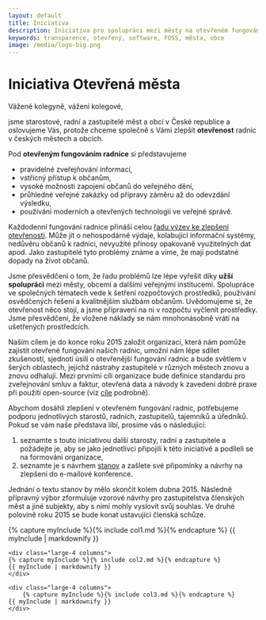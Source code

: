 ```yaml
---
layout: default
title: Iniciativa
description: Iniciativa pro spolupráci mezi městy na otevřeném fungování radnic, především na základě otevřeného software.
keywords: transparence, otevřený, software, FOSS, města, obce
image: /media/logo-big.png
---
```


<div id="fb-root"></div>
<script>(function(d, s, id) {
  var js, fjs = d.getElementsByTagName(s)[0];
  if (d.getElementById(id)) return;
  js = d.createElement(s); js.id = id;
  js.src = "//connect.facebook.net/cs_CZ/sdk.js#xfbml=1&appId=323850842194&version=v2.0";
  fjs.parentNode.insertBefore(js, fjs);
}(document, 'script', 'facebook-jssdk'));</script>

# Iniciativa Otevřená města

Vážené kolegyně, vážení kolegové,

jsme starostové, radní a zastupitelé měst a obcí v České republice a oslovujeme
Vás, protože chceme společně s Vámi zlepšit **otevřenost** radnic v českých
městech a obcích.

Pod **otevřeným fungováním radnice** si představujeme

* pravidelné zveřejňování informací,
* vstřícný přístup k občanům,
* vysoké možnosti zapojení občanů do veřejného dění,
* průhledné veřejné zakázky od přípravy záměru až do odevzdání výsledku,
* používání moderních a otevřených technologií ve veřejné správě.

Každodenní fungování radnice přináší celou [řadu výzev ke zlepšení otevřenosti](vyzvy.html).
Může jít o nehospodárné výdaje, kolabující informační systémy,
nedůvěru občanů k radnici,
nevyužité přínosy opakovaně využitelných dat apod. Jako zastupitelé tyto problémy
známe a víme, že mají podstatné dopady na život občanů.

Jsme přesvědčeni o tom, že řadu problémů lze lépe vyřešit díky **užší spolupráci**
mezi městy, obcemi a dalšími veřejnými institucemi. Spolupráce ve společných
tématech vede k šetření rozpočtových prostředků, používání osvědčených řešení a kvalitnějším
službám občanům.
Uvědomujeme si, že otevřenost něco stojí, a jsme připraveni na ni
v rozpočtu vyčlenit prostředky. Jsme přesvědčeni, že vložené náklady se
nám mnohonásobně vrátí na ušetřených prostředcích.

Naším cílem je do konce roku 2015 založit organizaci, která nám pomůže
zajistit otevřené fungování našich radnic, umožní nám lépe sdílet zkušeností,
sjednotí úsilí o otevřenější fungování radnic a
bude světlem v šerých oblastech, jejichž nástrahy zastupitelé
v různých městech znovu a znovu odhalují. Mezi prvními cíli organizace
bude definice standardu pro zveřejnování smluv a faktur, otevřená data a
návody k zavedení dobré praxe při použití open-source (viz [cíle](cile.html) podrobně).

Abychom dosáhli zlepšení v otevřeném fungování radnic, potřebujeme podporu jednotlivých
starostů, radních, zastupitelů, tajemníků a úředníků.
Pokud se vám naše představa líbí, prosíme vás o následující:

1. seznamte s touto iniciativou další starosty, radní a zastupitele a požádejte je, aby se
   jako jednotlivci připojili k této iniciativě a podíleli se na formování organizace,
2. seznamte je s návrhem [stanov](stanovy.html) a zašlete své připomínky a návrhy na zlepšení
   do e-mailové konference.

Jednání o textu stanov by mělo skončit kolem dubna 2015. Následně přípravný výbor
zformuluje vzorové návrhy pro zastupitelstva členských měst a jiné subjekty,
aby s nimi mohly vyslovit svůj souhlas. Ve druhé polovině roku 2015 se bude konat
ustavující členská schůze.

<div class="row">
	<div class="large-4 columns">
		{% capture myInclude %}{% include col1.md %}{% endcapture %}
  {{ myInclude | markdownify }}
	</div>

	<div class="large-4 columns">
    {% capture myInclude %}{% include col2.md %}{% endcapture %}
    {{ myInclude | markdownify }}
	</div>

	<div class="large-4 columns">
		{% capture myInclude %}{% include col3.md %}{% endcapture %}
    {{ myInclude | markdownify }}
	</div>
</div>

